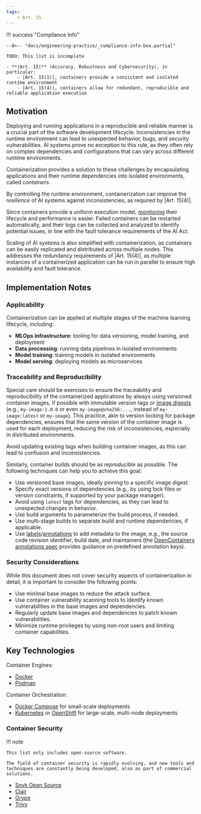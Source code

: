 ```yaml
---
tags:
    - Art. 15
---
```


!!! success "Compliance Info"

    --8<-- "docs/engineering-practice/_compliance-info-box.partial"

    TODO: This list is incomplete

    - **|Art. 15|** (Accuracy, Robustness and Cybersecurity), in particular:
        - |Art. 15(1)|, containers provide a consistent and isolated runtime environment
        - |Art. 15(4)|, containers allow for redundant, reproducible and reliable application execution

## Motivation

Deploying and running applications in a reproducible and reliable manner is a crucial part of the software development lifecycle.
Inconsistencies in the runtime environment can lead to unexpected behavior, bugs, and security vulnerabilities.
AI systems prove no exception to this rule, as they often rely on complex dependencies and configurations that can vary across different runtime environments.

Containerization provides a solution to these challenges by encapsulating applications and their runtime dependencies into isolated environments, called _containers_.

By controlling the runtime environment, containerization can improve the _resilience_ of AI systems against inconsistencies, as required by |Art. 15(4)|.

Since containers provide a uniform execution model, [monitoring](operational-monitoring.md) their lifecycle and performance is easier.
Failed containers can be restarted automatically, and their logs can be collected and analyzed to identify potential issues, in line with the fault tolerance requirements of the AI Act.

Scaling of AI systems is also simplified with containerization, as containers can be easily replicated and distributed across multiple nodes.
This addresses the redundancy requirements of |Art. 15(4)|, as multiple instances of a containerized application can be run in parallel to ensure high availability and fault tolerance.

## Implementation Notes

### Applicability

Containerization can be applied at multiple stages of the machine learning lifecycle, including:

-   **MLOps infrastructure**: tooling for data versioning, model training, and deployment
-   **Data processing**: running data pipelines in isolated environments
-   **Model training**: training models in isolated environments
-   **Model serving**: deploying models as microservices

### Traceability and Reproducibility

Special care should be exercises to ensure the traceability and reproducibility of the containerized applications by always using versioned container images,
if possible with immutable version tags or [image digests](https://docs.docker.com/engine/containers/run/#image-digests) (e.g., `my-image:1.0.0` or even `my-image@sha256:...`, instead of `my-image:latest` or `my-image`).
This practice, akin to version locking for package dependencies, ensures that the same version of the container image is used for each deployment, reducing the risk of inconsistencies, especially in distributed environments.

Avoid updating existing tags when building container images, as this can lead to confusion and inconsistencies.

Similarly, container builds should be as _reproducible_ as possible.
The following techniques can help you to achieve this goal:

-   Use versioned base images, ideally pinning to a specific image digest.
-   Specify exact versions of dependencies (e.g., by using lock files or version constraints, if supported by your package manager).
-   Avoid using `latest` tags for dependencies, as they can lead to unexpected changes in behavior.
-   Use build arguments to parameterize the build process, if needed.
-   Use multi-stage builds to separate build and runtime dependencies, if applicable.
-   Use [labels](https://docs.docker.com/reference/dockerfile/#label)/[annotations](https://specs.opencontainers.org/image-spec/annotations/) to add metadata to the image, e.g., the source code revision identifier, build date, and maintainers (the [OpenContainers annotations spec](https://specs.opencontainers.org/image-spec/annotations/) provides guidance on predefined annotation keys).

### Security Considerations

While this document does not cover security aspects of containerization in detail, it is important to consider the following points:

-   Use minimal base images to reduce the attack surface.
-   Use container vulnerability scanning tools to identify known vulnerabilities in the base images and dependencies.
-   Regularly update base images and dependencies to patch known vulnerabilities.
-   Minimize runtime privileges by using non-root users and limiting container capabilities.

## Key Technologies

Container Engines:

-   [Docker](https://www.docker.com/)
-   [Podman](https://podman.io/)

Container Orchestration:

-   [Docker Compose](https://docs.docker.com/compose/) for small-scale deployments
-   [Kubernetes](https://kubernetes.io/) or [OpenShift](https://www.openshift.com/) for large-scale, multi-node deployments

### Container Security

!!! note

    This list only includes open-source software.

    The field of container security is rapidly evolving, and new tools and techniques are constantly being developed, also as part of commercial solutions.

-   [Snyk Open Source](https://snyk.io/product/open-source-security-management/)
-   [Clair](https://quay.github.io/clair/)
-   [Grype](https://github.com/anchore/grype/)
-   [Trivy](https://trivy.dev/latest/)
